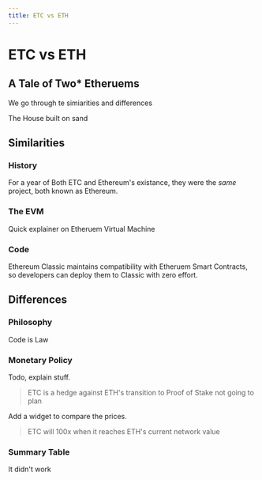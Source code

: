 ```yaml
---
title: ETC vs ETH
---
```


# ETC vs ETH

## A Tale of Two\* Etheruems

We go through te simiarities and differences

The House built on sand 

## Similarities

### History

For a year of Both ETC and Ethereum's existance, they were the _same_ project, both known as Ethereum.

### The EVM

Quick explainer on Etheruem Virtual Machine

### Code

Ethereum Classic maintains compatibility with Etheruem Smart Contracts, so developers can deploy them to Classic with zero effort.

## Differences

### Philosophy

Code is Law

### Monetary Policy

Todo, explain stuff.

> ETC is a hedge against ETH's transition to Proof of Stake not going to plan

Add a widget to compare the prices.

> ETC will 100x when it reaches ETH's current network value

### Summary Table

<Table data="comparison" />

It didn't work
